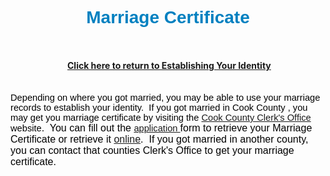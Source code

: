 <H1 style="TEXT-ALIGN: center"><SPAN><SPAN style="FONT-FAMILY: Arial,Helvetica,sans-serif; COLOR: rgb(0,128,192)">Marriage Certificate</SPAN></SPAN></H1><BR>
<P></P>
<P></P>
<P></P>
<P class=MsoNormal style="TEXT-ALIGN: center; MARGIN: 0in 0in 0pt"><STRONG><SPAN class=WEBON_SIZE style="FONT-SIZE: 16px">&nbsp;</SPAN></STRONG><A href="EstablishingIdentity.html"><STRONG><SPAN class=WEBON_SIZE style="FONT-SIZE: 14px">Click here to return to Establishing Your Identity</SPAN></STRONG></A></P>
<P class=MsoNormal style="TEXT-ALIGN: center; MARGIN: 0in 0in 0pt"><A href="EstablishingIdentity.html"><STRONG><SPAN class=WEBON_SIZE style="FONT-SIZE: 16px"><BR></SPAN></STRONG></A></P>
<P><SPAN style="FONT-SIZE: 11pt; FONT-FAMILY: Arial; COLOR: rgb(0,0,0)"><SPAN style="FONT-WEIGHT: normal">Depending on where you got married, you may be able to use your marriage records to establish your identity.<SPAN>&nbsp; </SPAN>If you got married in Cook County , you may get you marriage certificate by visiting the </SPAN><A href="http://www.cookctyclerk.com/sub/marriage_certificates.asp" target=_blank><SPAN style="FONT-WEIGHT: normal">Cook County Clerk's Office</SPAN></A><SPAN style="FONT-WEIGHT: normal"> website</SPAN></SPAN><SPAN style="FONT-SIZE: 11pt; FONT-FAMILY: Arial"><SPAN style="FONT-SIZE: 16px; COLOR: rgb(0,0,0)"><SPAN style="FONT-WEIGHT: normal">.<SPAN>&nbsp; </SPAN>You can fill out the </SPAN></SPAN><A href="http://www.cookctyclerk.com/pdf/Marriage%20Request.pdf" target=_blank><SPAN style="FONT-WEIGHT: normal">application </SPAN></A><SPAN style="FONT-SIZE: 16px; COLOR: rgb(0,0,0)"><SPAN style="FONT-WEIGHT: normal">form to retrieve your Marriage Certificate or retrieve it </SPAN><A href="http://cookcountyvitalrecord.com/" target=_blank><SPAN style="FONT-WEIGHT: normal">online</SPAN></A><SPAN style="FONT-WEIGHT: normal">.&nbsp; If you got married in another county, you can contact that counties Clerk's Office to get your marriage certificate. <BR></SPAN></SPAN></SPAN></P>
<P></P>
<P class=MsoNormal style="MARGIN: 0in 0in 0pt">&nbsp;</P>
<P></P>
<P class=MsoNormal style="TEXT-ALIGN: center; MARGIN: 0in 0in 0pt"><STRONG></STRONG><A href="EstablishingIdentity.html"><STRONG></STRONG></A></P>
<P></P>
<P><A href="http://cookcountyvitalrecord.com/"></A></P>
<P></P>
<P><BR></P>
<DIV class=clr></DIV>